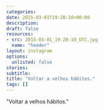 ```yaml
---
categories:
date: 2015-03-01T19:28:10+00:00
description:
draft: false
resources:
- src: 2015-03-01_19-28-10_UTC.jpg
  name: "header"
layout: instagram
options:
  unlisted: false
stories:
subtitle:
title: "Voltar a velhos hábitos."
tags: []
---
```


"Voltar a velhos hábitos."
